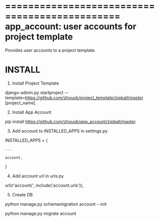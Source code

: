 ==============================================
app_account: user accounts for project template
==============================================

Provides user accounts to a project template.

INSTALL
============
1. Install Project Template

  django-admin.py startproject --template=https://github.com/zhouxb/project_template/zipball/master [project_name]

2. Install App Account

  pip install https://github.com/zhouxb/app_account/zipball/master

3. Add account to INSTALLED_APPS in settings.py

  INSTALLED_APPS = {

    ...

    account,

  }

4. Add account url in urls.py

  url(r'account/', include('account.urls')),

5. Create DB

  python manage.py schemamigration account --init

  python manage.py migrate account

